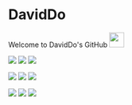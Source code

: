 # DavidDo
Welcome to DavidDo's GitHub <img src="https://raw.githubusercontent.com/MartinHeinz/MartinHeinz/master/wave.gif" width="30px">

![](https://img.shields.io/static/v1?label=Code&message=Python&color=important)
![](https://img.shields.io/static/v1?label=Code&message=C/Cpp&color=important)
![](https://img.shields.io/static/v1?label=OS&message=Linux&color=orange)

![](https://img.shields.io/static/v1?label=Tools&message=Tensorflow&color=success)
![](https://img.shields.io/static/v1?label=Tools&message=Keras&color=success)
![](https://img.shields.io/static/v1?label=Tools&message=OpenVSLAM&color=success)

![](https://img.shields.io/static/v1?label=Tools&message=OpenCV&color=success)
![](https://img.shields.io/static/v1?label=Editor&message=PyCharm&color=informational)
![](https://img.shields.io/static/v1?label=Editor&message=VisualStudio&color=informational)

